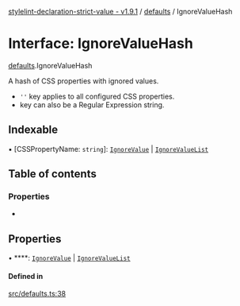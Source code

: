 [stylelint-declaration-strict-value - v1.9.1](../README.md) / [defaults](../modules/defaults.md) / IgnoreValueHash

# Interface: IgnoreValueHash

[defaults](../modules/defaults.md).IgnoreValueHash

A hash of CSS properties with ignored values.
- `''` key applies to all configured CSS properties.
- key can also be a Regular Expression string.

## Indexable

▪ [CSSPropertyName: `string`]: [`IgnoreValue`](../modules/defaults.md#ignorevalue) \| [`IgnoreValueList`](../modules/defaults.md#ignorevaluelist)

## Table of contents

### Properties

- [](defaults.IgnoreValueHash.md#)

## Properties

• ****: [`IgnoreValue`](../modules/defaults.md#ignorevalue) \| [`IgnoreValueList`](../modules/defaults.md#ignorevaluelist)

#### Defined in

[src/defaults.ts:38](https://github.com/AndyOGo/stylelint-declaration-strict-value/blob/e79311f/src/defaults.ts#L38)
